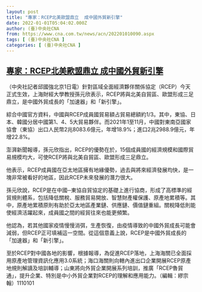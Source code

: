 ```yaml
---
layout: post
title: "專家：RCEP北美歐盟鼎立  成中國外貿新引擎"
date: 2022-01-01T05:04:02.000Z
author: (臺)中央社CNA
from: https://www.cna.com.tw/news/acn/202201010090.aspx
tags: [ (臺)中央社CNA ]
categories: [ (臺)中央社CNA ]
---
```

<!--1641013442000-->
[專家：RCEP北美歐盟鼎立  成中國外貿新引擎](https://www.cna.com.tw/news/acn/202201010090.aspx)
------

<div>
<div></div><div><p>（中央社記者邱國強北京1日電）針對區域全面經濟夥伴關係協定（RCEP）今天正式生效，上海財經大學教授孫元欣表示，RCEP將與北美自貿區、歐盟形成三足鼎立，是中國外貿成長的「加速器」和「新引擎」。</p><p>綜合中國官方資料，中國與RCEP成員國貿易額占貿易總額約1/3。其中，東協、日本、韓國分居中國第1、4、5大貿易夥伴。而2021年1至11月，中國對東南亞國家協會（東協）出口人民幣2兆8083.6億元，年增18.9%；進口2兆2988.9億元，年增22.8%。</p><p>澎湃新聞報導，孫元欣指出，RCEP的優勢在於，15個成員國的經濟規模和國際貿易規模均大，可使RCEP將與北美自貿區、歐盟形成三足鼎立。</p><p>他表示，RCEP成員國在亞太地區擁有地緣優勢，過去與將來經濟發展均快，是一塊非常被看好的地區，因此RCEP未來發展的潛力很大。</p><p>孫元欣說，RCEP是在中國─東協自貿協定的基礎上進行協商，形成了高標準的經貿規則體系，包括降低關稅、服務貿易開放、智慧財產權保護、原產地累積等。其中，原產地累積原則有助於亞太地區產業鏈、供應鏈、價值鏈重組。關稅降低則能使經濟活躍起來，成員國之間的經貿往來也能更頻繁。</p><p>他認為，若其他國家疫情慢慢消弭，生產恢復，由疫情導致的中國外貿成長可能會減弱，但RCEP正可填補這一空間。從這個意義上說，RCEP是中國外貿成長的「加速器」和「新引擎」。</p><p>至於RCEP對中國各地的影響，根據報導，為促進RCEP落地，上海海關已全面採用原產地管理資訊化應用3.0系統；海口海關則向轄內進出口企業開展RCEP原產地規則解讀及培訓輔導；山東將向外貿企業開展系列培訓，推廣「RCEP魯貿通」，提升企業、特別是中小外貿企業對RCEP的理解和應用能力。（編輯：繆宗翰）1110101</p></div>
</div>
